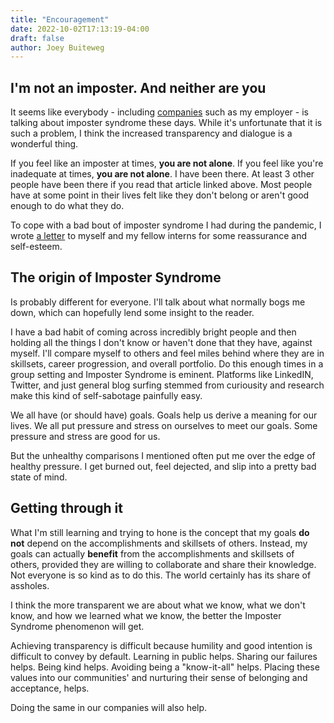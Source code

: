 ```yaml
---
title: "Encouragement"
date: 2022-10-02T17:13:19-04:00
draft: false
author: Joey Buiteweg
---
```


## I'm not an imposter. And neither are you

It seems like everybody - including [companies](https://duo.com/blog/overcoming-imposter-syndrome-in-tech) such as my employer - is talking about imposter syndrome these days. While it's unfortunate that it is such a problem, I think the increased transparency and dialogue is a wonderful thing.

If you feel like an imposter at times, **you are not alone**. If you feel like you're inadequate at times, **you are not alone**. I have been there. At least 3 other people have been there if you read that article linked above. Most people have at some point in their lives felt like they don't belong or aren't good enough to do what they do.

To cope with a bad bout of imposter syndrome I had during the pandemic, I wrote [a letter](https://drive.google.com/file/d/1abDOWya9LkBqBSJYGWu1cfXgb2fA_BR-/view?usp=sharing) to myself and my fellow interns for some reassurance and self-esteem.

## The origin of Imposter Syndrome

Is probably different for everyone. I'll talk about what normally bogs me down, which can hopefully lend some insight to the reader.

I have a bad habit of coming across incredibly bright people and then holding all the things I don't know or haven't done that they have, against myself. I'll compare myself to others and feel miles behind where they are in skillsets, career progression, and overall portfolio. Do this enough times in a group setting and Imposter Syndrome is eminent. Platforms like LinkedIN, Twitter, and just general blog surfing stemmed from curiousity and research make this kind of self-sabotage painfully easy.

We all have (or should have) goals. Goals help us derive a meaning for our lives. We all put pressure and stress on ourselves to meet our goals. Some pressure and stress are good for us.

But the unhealthy comparisons I mentioned often put me over the edge of healthy pressure. I get burned out, feel dejected, and slip into a pretty bad state of mind.

## Getting through it

What I'm still learning and trying to hone is the concept that my goals **do not** depend on the accomplishments and skillsets of others. Instead, my goals can actually **benefit** from the accomplishments and skillsets of others, provided they are willing to collaborate and share their knowledge. Not everyone is so kind as to do this. The world certainly has its share of assholes.

I think the more transparent we are about what we know, what we don't know, and how we learned what we know, the better the Imposter Syndrome phenomenon will get.

Achieving transparency is difficult because humility and good intention is difficult to convey by default. Learning in public helps. Sharing our failures helps. Being kind helps. Avoiding being a "know-it-all" helps. Placing these values into our communities' and nurturing their sense of belonging and acceptance, helps.

Doing the same in our companies will also help.
